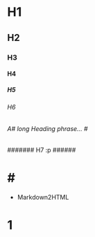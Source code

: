 #
# 
# ############
# H1 #
## H2 ##
### H3 ###
#### H4 ####
##### H5 #####
###### H6 ######
###### A# long Heading phrase... # ######
####### H7 :p ######
# # #
- Markdown2HTML
#
# 1
